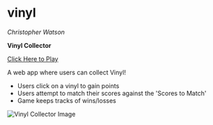 # vinyl

_Christopher Watson_

**Vinyl Collector**

[Click Here to Play](https://christopher-watson.github.io/week-4-game/)

A web app where users can collect Vinyl!

* Users click on a vinyl to gain points
* Users attempt to match their scores against the 'Scores to Match'
* Game keeps tracks of wins/losses

![Vinyl Collector Image](https://github.com/christopher-watson/week-4-game/blob/master/assets/images/B1GHknrpIp.gif?raw=true "Vinyl Collector Image")

